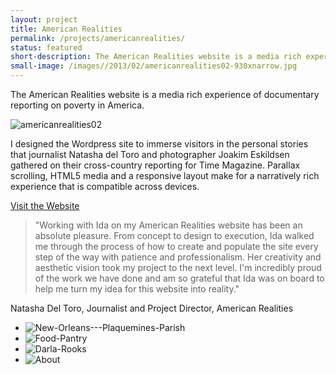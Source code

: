```yaml
---
layout: project
title: American Realities
permalink: /projects/americanrealities/
status: featured
short-description: The American Realities website is a media rich experience of documentary reporting on poverty in America. 
small-image: /images//2013/02/americanrealities02-930xnarrow.jpg
---
```


The American Realities website is a media rich experience of documentary reporting on poverty in America. 

<img class="alignnone block-th" alt="americanrealities02" src="{{ site.baseurl }}/images//2013/02/americanrealities02.jpg"  />


I designed the Wordpress site to immerse visitors in the personal stories that journalist Natasha del Toro and photographer Joakim Eskildsen gathered on their cross-country reporting for Time Magazine. Parallax scrolling, HTML5 media and a responsive layout make for a narratively rich experience that is compatible across devices. 


<a href="http://americanrealities.org/" target="_blank" class="button small info">Visit the Website</a> 

> "Working with Ida on my American Realities website has been an absolute pleasure. From concept to design to execution, Ida walked me through the process of how to create and populate the site every step of the way with patience and professionalism. Her creativity and aesthetic vision took my project to the next level. I'm incredibly proud of the work we have done and am so grateful that Ida was on board to help me turn my idea for this website into reality." 
> 
Natasha Del Toro, Journalist and Project Director, American Realities


<ul class="medium-block-grid-2 small-block-grid-1 ">

<li><img class="block-th" alt="New-Orleans---Plaquemines-Parish" src="{{ site.baseurl }}/images//2013/02/New-Orleans-Plaquemines-Parish-931x1024.jpg" /></li>

<li><img class="block-th" alt="Food-Pantry" src="{{ site.baseurl }}/images//2013/02/Food-Pantry-930x1024.jpg" /></li>

<li><img class="block-th" alt="Darla-Rooks" src="{{ site.baseurl }}/images//2013/02/Darla-Rooks-930x1024.jpg"  /></li>

<li><img class="block-th" alt="About" src="{{ site.baseurl }}/images//2013/02/About-930x1024.jpg"  /></li>

</ul>

